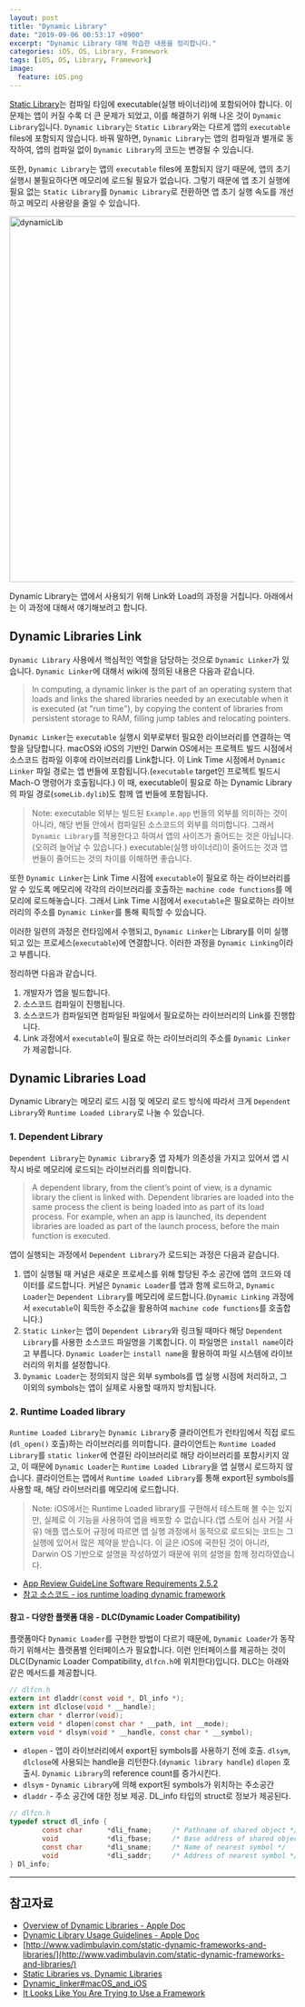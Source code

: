 ```yaml
---
layout: post
title: "Dynamic Library"
date: "2019-09-06 00:53:17 +0900"
excerpt: "Dynamic Library 대해 학습한 내용을 정리합니다."
categories: iOS, OS, Library, Framework
tags: [iOS, OS, Library, Framework]
image:
  feature: iOS.png
---
```


[Static Library](https://hcn1519.github.io/articles/2019-07/static-library)는 컴파일 타임에 executable(실행 바이너리)에 포함되어야 합니다. 이 문제는 앱이 커질 수록 더 큰 문제가 되었고, 이를 해결하기 위해 나온 것이 `Dynamic Library`입니다. `Dynamic Library`는 `Static Library`와는 다르게 앱의 `executable` files에 포함되지 않습니다.  바꿔 말하면, `Dynamic Library`는 앱의 컴파일과 별개로 동작하여, 앱의 컴파일 없이 `Dynamic Library`의 코드는 변경될 수 있습니다.

또한, `Dynamic Library`는 앱의 `executable` files에 포함되지 않기 때문에, 앱의 초기 실행시 불필요하다면 메모리에 로드될 필요가 없습니다. 그렇기 때문에 앱 초기 실행에 필요 없는 `Static Library`를 `Dynamic Library`로 전환하면 앱 초기 실행 속도를 개선하고 메모리 사용량을 줄일 수 있습니다.

<img width="644" alt="dynamicLib" src="https://user-images.githubusercontent.com/13018877/59974192-1b067180-95e4-11e9-9d6c-2b7b6cdd1118.png">

Dynamic Library는 앱에서 사용되기 위해 Link와 Load의 과정을 거칩니다. 아래에서는 이 과정에 대해서 얘기해보려고 합니다.

## Dynamic Libraries Link

`Dynamic Library` 사용에서 핵심적인 역할을 담당하는 것으로 `Dynamic Linker`가 있습니다. `Dynamic Linker`에 대해서 wiki에 정의된 내용은 다음과 같습니다.

> In computing, a dynamic linker is the part of an operating system that loads and links the shared libraries needed by an executable when it is executed (at "run time"), by copying the content of libraries from persistent storage to RAM, filling jump tables and relocating pointers.

`Dynamic Linker`는 `executable` 실행시 외부로부터 필요한 라이브러리를 연결하는 역할을 담당합니다. macOS와 iOS의 기반인 Darwin OS에서는 프로젝트 빌드 시점에서 소스코드 컴파일 이후에 라이브러리를 Link합니다. 이 Link Time 시점에서 `Dynamic Linker` 파일 경로는 앱 번들에 포함됩니다.(`executable` target인 프로젝트 빌드시 Mach-O 명령어가 호출됩니다.) 이 때, executable이 필요로 하는 Dynamic Library의 파일 경로(`someLib.dylib`)도 함께 앱 번들에 포함됩니다.

> Note: executable 외부는 빌드된 `Example.app` 번들의 외부를 의미하는 것이 아니라, 해당 번들 안에서 컴파일된 소스코드의 외부를 의미합니다. 그래서 `Dynamic Library`를 적용한다고 하여서 앱의 사이즈가 줄어드는 것은 아닙니다.(오히려 늘어날 수 있습니다.) executable(실행 바이너리)이 줄어드는 것과 앱 번들이 줄어드는 것의 차이를 이해하면 좋습니다.

또한 `Dynamic Linker`는 Link Time 시점에 `executable`이 필요로 하는 라이브러리를 알 수 있도록 메모리에 각각의 라이브러리를 호출하는 `machine code functions`를 메모리에 로드해놓습니다. 그래서 Link Time 시점에서 `executable`은 필요로하는 라이브러리의 주소를 `Dynamic Linker`를 통해 획득할 수 있습니다.

이러한 일련의 과정은 런타임에서 수행되고, `Dynamic Linker`는 Library를 이미 실행되고 있는 프로세스(`executable`)에 연결합니다. 이러한 과정을 `Dynamic Linking`이라고 부릅니다.

정리하면 다음과 같습니다.

1. 개발자가 앱을 빌드합니다.
2. 소스코드 컴파일이 진행됩니다.
3. 소스코드가 컴파일되면 컴파일된 파일에서 필요로하는 라이브러리의 Link를 진행합니다.
4. Link 과정에서 `executable`이 필요로 하는 라이브러리의 주소를 `Dynamic Linker`가 제공합니다.

## Dynamic Libraries Load

Dynamic Library는 메모리 로드 시점 및 메모리 로드 방식에 따라서 크게 `Dependent Library`와 `Runtime Loaded Library`로 나눌 수 있습니다.

### 1. Dependent Library

`Dependent Library`는 `Dynamic Library`중 앱 자체가 의존성을 가지고 있어서 앱 시작시 바로 메모리에 로드되는 라이브러리를 의미합니다.

> A dependent library, from the client’s point of view, is a dynamic library the client is linked with. Dependent libraries are loaded into the same process the client is being loaded into as part of its load process. For example, when an app is launched, its dependent libraries are loaded as part of the launch process, before the main function is executed.

앱이 실행되는 과정에서 `Dependent Library`가 로드되는 과정은 다음과 같습니다.

1. 앱이 실행될 때 커널은 새로운 프로세스를 위해 할당된 주소 공간에 앱의 코드와 데이터를 로드합니다. 커널은 `Dynamic Loader`를 앱과 함께 로드하고, `Dynamic Loader`는 `Dependent Library`를 메모리에 로드합니다.(`Dynamic Linking` 과정에서 `executable`이 획득한 주소값을 활용하여 `machine code functions`를 호출합니다.)
2. `Static Linker`는 앱이 `Dependent Library`와 링크될 때마다 해당 `Dependent Library`를 사용한 소스코드 파일명을 기록합니다. 이 파일명은 `install name`이라고 부릅니다. `Dynamic Loader`는 `install name`을 활용하여 파일 시스템에 라이브러리의 위치를 설정합니다.
3. `Dynamic Loader`는 정의되지 않은 외부 symbols를 앱 실행 시점에 처리하고, 그 이외의 symbols는 앱이 실제로 사용할 때까지 방치됩니다.

### 2. Runtime Loaded library

`Runtime Loaded Library`는 `Dynamic Library`중 클라이언트가 런타임에서 직접 로드(`dl_open()` 호출)하는 라이브러리를 의미합니다. 클라이언트는 `Runtime Loaded Library`를 `static linker`에 연결된 라이브러리로 해당 라이브러리를 포함시키지 않고, 이 때문에 `Dynamic Loader`는 `Runtime Loaded Library`을 앱 실행시 로드하지 않습니다. 클라이언트는 앱에서 `Runtime Loaded Library`를 통해 export된 symbols를 사용할 때, 해당 라이브러리를 메모리에 로드합니다.

> Note: iOS에서는 Runtime Loaded library를 구현해서 테스트해 볼 수는 있지만, 실제로 이 기능을 사용하여 앱을 배포할 수 없습니다.(앱 스토어 심사 거절 사유) 애플 앱스토어 규정에 따르면 앱 실행 과정에서 동적으로 로드되는 코드는 그 실행에 있어서 많은 제약을 받습니다. 이 글은 iOS에 국한된 것이 아니라, Darwin OS 기반으로 설명을 작성하였기 때문에 위의 설명을 함께 정리하였습니다.

* [App Review GuideLine Software Requirements 2.5.2](https://developer.apple.com/app-store/review/guidelines/#software-requirements)
* [참고 소스코드 - ios runtime loading dynamic framework](https://github.com/patriknyblad/ios-runtime-loading-dynamic-framework)

#### 참고 - 다양한 플랫폼 대응 - DLC(Dynamic Loader Compatibility)

플랫폼마다 `Dynamic Loader`를 구현한 방법이 다르기 때문에, `Dynamic Loader`가 동작하기 위해서는 플랫폼별 인터페이스가 필요합니다. 이런 인터페이스를 제공하는 것이 DLC(Dynamic Loader Compatibility, `dlfcn.h`에 위치한다)입니다. DLC는 아래와 같은 메서드를 제공합니다.

```c
// dlfcn.h
extern int dladdr(const void *, Dl_info *);
extern int dlclose(void * __handle);
extern char * dlerror(void);
extern void * dlopen(const char * __path, int __mode);
extern void * dlsym(void * __handle, const char * __symbol);
```

* `dlopen` - 앱이 라이브러리에서 export된 symbols를 사용하기 전에 호출. `dlsym`, `dlclose`에 사용되는 handle을 리턴한다.(`dynamic library handle`) `dlopen` 호출시. `Dynamic Library`의 reference count를 증가시킨다.
* `dlsym` - `Dynamic Library`에 의해 export된 symbols가 위치하는 주소공간
* `dladdr` - 주소 공간에 대한 정보 제공. DL_info 타입의 struct로 정보가 제공된다.

```c
// dlfcn.h
typedef struct dl_info {
        const char      *dli_fname;     /* Pathname of shared object */
        void            *dli_fbase;     /* Base address of shared object */
        const char      *dli_sname;     /* Name of nearest symbol */
        void            *dli_saddr;     /* Address of nearest symbol */
} Dl_info;
```

---

## 참고자료

* [Overview of Dynamic Libraries - Apple Doc](https://developer.apple.com/library/archive/documentation/DeveloperTools/Conceptual/DynamicLibraries/100-Articles/OverviewOfDynamicLibraries.html#//apple_ref/doc/uid/TP40001873-SW1)
* [Dynamic Library Usage Guidelines - Apple Doc](https://developer.apple.com/library/archive/documentation/DeveloperTools/Conceptual/DynamicLibraries/100-Articles/DynamicLibraryUsageGuidelines.html#//apple_ref/doc/uid/TP40001928-SW10)
* [http://www.vadimbulavin.com/static-dynamic-frameworks-and-libraries/](http://www.vadimbulavin.com/static-dynamic-frameworks-and-libraries/)
* [Static Libraries vs. Dynamic Libraries](https://medium.com/@StueyGK/static-libraries-vs-dynamic-libraries-af78f0b5f1e4)
* [Dynamic_linker#macOS_and_iOS](https://en.wikipedia.org/wiki/Dynamic_linker#macOS_and_iOS)
* [It Looks Like You Are Trying to Use a Framework](https://www.bignerdranch.com/blog/it-looks-like-you-are-trying-to-use-a-framework/)